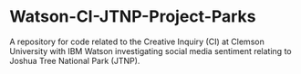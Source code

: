 # Watson-CI-JTNP-Project-Parks
A repository for code related to the Creative Inquiry (CI) at Clemson University with IBM Watson investigating social media sentiment relating to Joshua Tree National Park (JTNP).  
